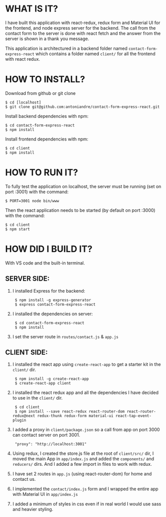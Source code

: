 # WHAT IS IT?

I have built this application with react-redux, redux form and Material UI for the frontend, and node express server for the backend.
The call from the contact form to the server is done with react fetch and the answer from the server is shown in a thank you message.

This application is architectured in a backend folder named `contact-form-express-react` which contains a folder named `client/` for all the frontend with react redux.


# HOW TO INSTALL?

Download from github or git clone

    $ cd [localhost]
    $ git clone git@github.com:antoniandre/contact-form-express-react.git

Install backend dependencies with npm:

    $ cd contact-form-express-react
    $ npm install

Install frontend dependencies with npm:

    $ cd client
    $ npm install


# HOW TO RUN IT?

To fully test the application on localhost, the server must be running (set on port :3001)
with the command:

    $ PORT=3001 node bin/www

Then the react application needs to be started (by default on port :3000) with the command:

    $ cd client
    $ npm start


# HOW DID I BUILD IT?

With VS code and the built-in terminal.

## SERVER SIDE:
1. I installed Express for the backend:

        $ npm install -g express-generator
        $ express contact-form-express-react

2. I installed the dependencies on server:

        $ cd contact-form-express-react
        $ npm install

3. I set the server route in `routes/contact.js` & `app.js`

## CLIENT SIDE:
1. I installed the react app using `create-react-app` to get a starter kit in the `client/` dir.

        $ npm install -g create-react-app
        $ create-react-app client

2. I installed the react redux app and all the dependencies I have decided to use in the `client/` dir.

        $ cd client
        $ npm install --save react-redux react-router-dom react-router-redux@next redux-thunk redux-form material-ui react-tap-event-plugin

3. I added a proxy in `client/package.json` so a call from app on port 3000 can contact server on port 3001.

        "proxy": "http://localhost:3001"

4. Using redux, I created the store.js file at the root of `client/src/` dir,
    I moved the main App in `app/index.js` and added the `components/` and `reducers/` dirs.
    And I added a few import in files to work with redux.
5. I have set 2 routes in `app.js` (using react-router-dom) for home and contact us.
6. I implemented the `contact/index.js` form and I wrapped the entire app with Material UI in `app/index.js`
7. I added a minimum of styles in css even if in real world I would use sass and heavier styling.
